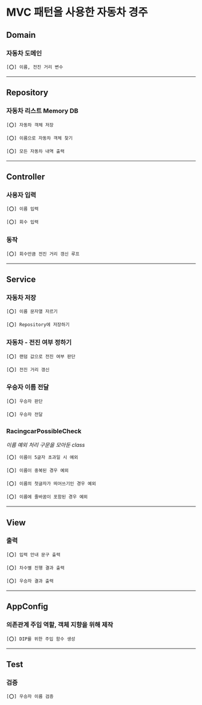 # MVC 패턴을 사용한 자동차 경주

## Domain
### 자동차 도메인 
    [⭕] 이름, 전진 거리 변수
---
## Repository
### 자동차 리스트 Memory DB
    [⭕] 자동차 객체 저장

    [⭕] 이름으로 자동차 객체 찾기
    
    [⭕] 모든 자동차 내역 출력
---
## Controller
### 사용자 입력
    [⭕] 이름 입력
    
    [⭕] 회수 입력

### 동작
    [⭕] 회수만큼 전진 거리 갱신 루프
---
## Service
### 자동차 저장
    [⭕] 이름 문자열 자르기
    
    [⭕] Repository에 저장하기

### 자동차 - 전진 여부 정하기
    [⭕] 랜덤 값으로 전진 여부 판단
    
    [⭕] 전진 거리 갱신

### 우승자 이름 전달
    [⭕] 우승자 판단
    
    [⭕] 우승자 전달

### RacingcarPossibleCheck
*이름 예외 처리 구문을 모아둔 class*

    [⭕] 이름이 5글자 초과일 시 예외

    [⭕] 이름이 중복된 경우 예외

    [⭕] 이름의 첫글자가 띄어쓰기인 경우 예외

    [⭕] 이름에 줄바꿈이 포함된 경우 예외

---
## View
### 출력
    [⭕] 입력 안내 문구 출력
    
    [⭕] 차수별 진행 결과 출력
    
    [⭕] 우승자 결과 출력
---
## AppConfig
### 의존관계 주입 역할, 객체 지향을 위해 제작
    [⭕] DIP를 위한 주입 함수 생성
---
## Test
### 검증 
    [⭕] 우승자 이름 검증